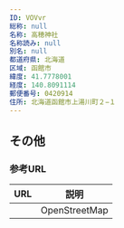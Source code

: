 ```yaml
---
ID: VOVvr
総称: null
名称: 高穂神社
名称読み: null
別名: null
都道府県: 北海道
区域: 函館市
緯度: 41.7778001
経度: 140.8091114
郵便番号: 0420914
住所: 北海道函館市上湯川町２−１
---
```


## その他

### 参考URL

| URL | 説明          |
| --- | ------------- |
|     | OpenStreetMap |
